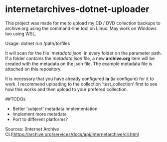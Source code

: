 # internetarchives-dotnet-uploader

This project was made for me to upload my CD / DVD collection backups to archive.org using the command-line tool on Linux.
May work on Windows too using WSL.

Usage:
dotnet run /path/to/files

It will scan for the file '_metadata.json_' in every folder on the parameter path. If a folder contains the _metadata.json_ file, a new **archive.org** item will be created with the metadata on the json file. The example metadata file is attached on this repository.

It is necessary that you have already configured **ia** (ia configure) for it to work.
I recommend uploading to the collection 'test_collection' first to see how this works and then upload to your prefered collection.

##TODOs

* Better 'subject' metadata implementation
* Implement more metadata
* Port to different platforms?

Sources:
[Internet Archive CLI]https://archive.org/services/docs/api/internetarchive/cli.html